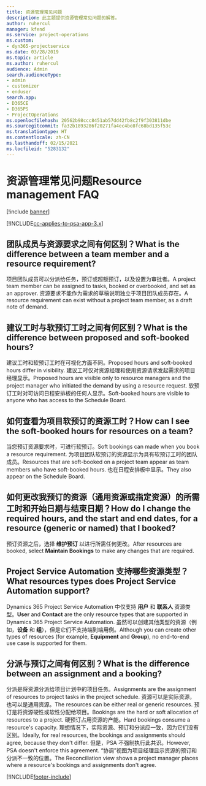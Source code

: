 ```yaml
---
title: 资源管理常见问题
description: 此主题提供资源管理常见问题的解答。
author: ruhercul
manager: kfend
ms.service: project-operations
ms.custom:
- dyn365-projectservice
ms.date: 03/28/2019
ms.topic: article
ms.author: ruhercul
audience: Admin
search.audienceType:
- admin
- customizer
- enduser
search.app:
- D365CE
- D365PS
- ProjectOperations
ms.openlocfilehash: 20562b98ccc8451ab57dd42fb8c2f9f303811dbe
ms.sourcegitcommit: fa32b1893286f20271fa4ec4be8fc68bd135f53c
ms.translationtype: HT
ms.contentlocale: zh-CN
ms.lasthandoff: 02/15/2021
ms.locfileid: "5283132"
---
```

# <a name="resource-management-faq"></a><span data-ttu-id="9a42a-103">资源管理常见问题</span><span class="sxs-lookup"><span data-stu-id="9a42a-103">Resource management FAQ</span></span>

[!include [banner](../includes/psa-now-project-operations.md)]

[!INCLUDE[cc-applies-to-psa-app-3.x](../includes/cc-applies-to-psa-app-3x.md)]

## <a name="what-is-the-difference-between-a-team-member-and-a-resource-requirement"></a><span data-ttu-id="9a42a-104">团队成员与资源要求之间有何区别？</span><span class="sxs-lookup"><span data-stu-id="9a42a-104">What is the difference between a team member and a resource requirement?</span></span>

<span data-ttu-id="9a42a-105">项目团队成员可以分派给任务，预订或超额预订，以及设置为审批者。</span><span class="sxs-lookup"><span data-stu-id="9a42a-105">A project team member can be assigned to tasks, booked or overbooked, and set as an approver.</span></span> <span data-ttu-id="9a42a-106">资源要求不能作为需求的草稿说明独立于项目团队成员存在。</span><span class="sxs-lookup"><span data-stu-id="9a42a-106">A resource requirement can exist without a project team member, as a draft note of demand.</span></span> 

## <a name="what-is-the-difference-between-proposed-and-soft-booked-hours"></a><span data-ttu-id="9a42a-107">建议工时与软预订工时之间有何区别？</span><span class="sxs-lookup"><span data-stu-id="9a42a-107">What is the difference between proposed and soft-booked hours?</span></span>

<span data-ttu-id="9a42a-108">建议工时和软预订工时在可视化方面不同。</span><span class="sxs-lookup"><span data-stu-id="9a42a-108">Proposed hours and soft-booked hours differ in visibility.</span></span> <span data-ttu-id="9a42a-109">建议工时仅对资源经理和使用资源请求发起需求的项目经理显示。</span><span class="sxs-lookup"><span data-stu-id="9a42a-109">Proposed hours are visible only to resource managers and the project manager who initiated the demand by using a resource request.</span></span> <span data-ttu-id="9a42a-110">软预订工时对可访问日程安排板的任何人显示。</span><span class="sxs-lookup"><span data-stu-id="9a42a-110">Soft-booked hours are visible to anyone who has access to the Schedule Board.</span></span>

## <a name="how-can-i-see-the-soft-booked-hours-for-resources-on-a-team"></a><span data-ttu-id="9a42a-111">如何查看为项目软预订的资源工时？</span><span class="sxs-lookup"><span data-stu-id="9a42a-111">How can I see the soft-booked hours for resources on a team?</span></span>

<span data-ttu-id="9a42a-112">当您预订资源要求时，可进行软预订。</span><span class="sxs-lookup"><span data-stu-id="9a42a-112">Soft bookings can made when you book a resource requirement.</span></span> <span data-ttu-id="9a42a-113">为项目团队软预订的资源显示为具有软预订工时的团队成员。</span><span class="sxs-lookup"><span data-stu-id="9a42a-113">Resources that are soft-booked on a project team appear as team members who have soft-booked hours.</span></span> <span data-ttu-id="9a42a-114">也在日程安排板中显示。</span><span class="sxs-lookup"><span data-stu-id="9a42a-114">They also appear on the Schedule Board.</span></span>

## <a name="how-do-i-change-the-required-hours-and-the-start-and-end-dates-for-a-resource-generic-or-named-that-i-booked"></a><span data-ttu-id="9a42a-115">如何更改我预订的资源（通用资源或指定资源）的所需工时和开始日期与结束日期？</span><span class="sxs-lookup"><span data-stu-id="9a42a-115">How do I change the required hours, and the start and end dates, for a resource (generic or named) that I booked?</span></span>

<span data-ttu-id="9a42a-116">预订资源之后，选择 **维护预订** 以进行所需任何更改。</span><span class="sxs-lookup"><span data-stu-id="9a42a-116">After resources are booked, select **Maintain Bookings** to make any changes that are required.</span></span>

## <a name="what-resources-types-does-project-service-automation-support"></a><span data-ttu-id="9a42a-117">Project Service Automation 支持哪些资源类型？</span><span class="sxs-lookup"><span data-stu-id="9a42a-117">What resources types does Project Service Automation support?</span></span>

<span data-ttu-id="9a42a-118">Dynamics 365 Project Service Automation 中仅支持 **用户** 和 **联系人** 资源类型。</span><span class="sxs-lookup"><span data-stu-id="9a42a-118">**User** and **Contact** are the only resource types that are supported in Dynamics 365 Project Service Automation.</span></span> <span data-ttu-id="9a42a-119">虽然可以创建其他类型的资源（例如，**设备** 和 **组**），但是它们不支持端到端用例。</span><span class="sxs-lookup"><span data-stu-id="9a42a-119">Although you can create other types of resources (for example, **Equipment** and **Group**), no end-to-end use case is supported for them.</span></span>

## <a name="what-is-the-difference-between-an-assignment-and-a-booking"></a><span data-ttu-id="9a42a-120">分派与预订之间有何区别？</span><span class="sxs-lookup"><span data-stu-id="9a42a-120">What is the difference between an assignment and a booking?</span></span>

<span data-ttu-id="9a42a-121">分派是将资源分派给项目计划中的项目任务。</span><span class="sxs-lookup"><span data-stu-id="9a42a-121">Assignments are the assignment of resources to project tasks in the project schedule.</span></span> <span data-ttu-id="9a42a-122">资源可以是实际资源，也可以是通用资源。</span><span class="sxs-lookup"><span data-stu-id="9a42a-122">The resources can be either real or generic resources.</span></span> <span data-ttu-id="9a42a-123">预订是将资源硬性或软性分配给项目。</span><span class="sxs-lookup"><span data-stu-id="9a42a-123">Bookings are the hard or soft allocation of resources to a project.</span></span> <span data-ttu-id="9a42a-124">硬预订占用资源的产能。</span><span class="sxs-lookup"><span data-stu-id="9a42a-124">Hard bookings consume a resource's capacity.</span></span> <span data-ttu-id="9a42a-125">理想情况下，实际资源、预订和分派应一致，因为它们没有区别。</span><span class="sxs-lookup"><span data-stu-id="9a42a-125">Ideally, for real resources, the bookings and assignments should agree, because they don't differ.</span></span> <span data-ttu-id="9a42a-126">但是，PSA 不强制执行此共识。</span><span class="sxs-lookup"><span data-stu-id="9a42a-126">However, PSA doesn't enforce this agreement.</span></span> <span data-ttu-id="9a42a-127">“协调”视图为项目经理显示资源的预订和分派不一致的位置。</span><span class="sxs-lookup"><span data-stu-id="9a42a-127">The Reconciliation view shows a project manager places where a resource's bookings and assignments don't agree.</span></span>


[!INCLUDE[footer-include](../includes/footer-banner.md)]